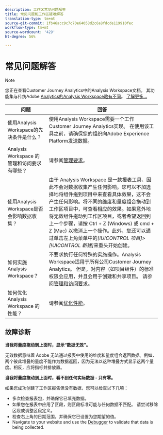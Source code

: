 ```yaml
---
description: 工作区常见问题解答
title: 常见问题和工作区疑难解答
translation-type: tm+mt
source-git-commit: 1fb46acc9c7c70e64058d2c6a8fdcde119910fec
workflow-type: tm+mt
source-wordcount: '429'
ht-degree: 56%

---
```



# 常见问题解答

>[!NOTE]
>
>您正在查看Customer Journey Analytics中的Analysis Workspace文档。 其功能集与传统Adobe [Analytics的Analysis Workspace略有不同](https://docs.adobe.com/content/help/zh-Hans/analytics/analyze/analysis-workspace/home.html)。 [了解更多...](/help/getting-started/cja-aa.md)

| 问题 | 回答 |
|--- |--- |
| 使用Analysis Workspace的先决条件是什么？ | 使用Analysis Workspace需要一个工作Customer Journey Analytics实现。 在使用该工具之前，请确保您的组织向Adobe Experience Platform发送数据。 |
| Analysis Workspace 的管理和访问要求有哪些？ | 请参阅[管理要求](/help/analysis-workspace/workspace-faq/frequently-asked-questions-analysis-workspace.md)。 |
| 使用Analysis Workspace是否会影响数据收集？ | 由于 Analysis Workspace 是一款报表工具，因此不会对数据收集产生任何影响。您可以不加选择地将组件拖到项目中来查看具体效果，这不会产生任何影响。将不同的维度和量度组合拖动到工作区项目中，可查看相应的效果。如果意外地将无效组件拖动到工作区项目，或者希望返回到上一个步骤，请按 Ctrl + Z (Windows) 或 cmd + Z (Mac) 以撤消上一个操作。此外，您还可以通过单击左上角菜单中的&#x200B;*[!UICONTROL 项目]>[!UICONTROL 新建]*&#x200B;来重头开始创建。 |
| 如何实施 Analysis Workspace？ | 不要求执行任何特殊的实施操作。Analysis Workspace适用于所有公司Customer Journey Analytics。 但是，对内容（如项目组件）的标准权限会应用，并且会用于创建和共享项目。 请参阅[管理和访问要求](/help/analysis-workspace/workspace-faq/frequently-asked-questions-analysis-workspace.md)。 |
| 如何优化 Analysis Workspace 的性能？ | 请参阅[优化性能](/help/analysis-workspace/workspace-faq/optimizing-performance.md)。 |

## 故障诊断

**当我将量度拖动到上面时，显示“数据无效”。**

无效数据意味着 Adobe 无法通过报表中使用的维度和量度组合返回数据。例如，两个彼此堆叠的量度不能作为数据返回，因为无法以这种堆叠方式显示这两个量度。相反，应将指标并排放置。

**当我将量度拖动到上面时，看不到任何实际数据 - 只有零。**

如果您成功创建了工作区报告但没有数据，您可以检查以下几项：

* 多次检查报表包，并确保它已填充数据。
* 如果您在报表中应用了区段，则区段标准可能与任何数据不匹配。 请尝试移除区段或调整区段定义。
* 检查右上角的日期范围，并确保它已设置为您期望的值。
* Navigate to your website and use the [Debugger](https://docs.adobe.com/content/help/zh-Hans/debugger/using/experience-cloud-debugger.html) to validate that data is being collected.